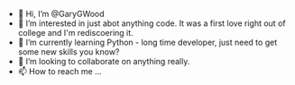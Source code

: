 - 👋 Hi, I’m @GaryGWood
- 👀 I’m interested in just abot anything code. It was a first love right out of college and I'm rediscoering it.
- 🌱 I’m currently learning Python - long time developer, just need to get some new skills you know?
- 💞️ I’m looking to collaborate on anything really. 
- 📫 How to reach me ...

<!---
GaryGWood/GaryGWood is a ✨ special ✨ repository because its `README.md` (this file) appears on your GitHub profile.
You can click the Preview link to take a look at your changes.
--->
